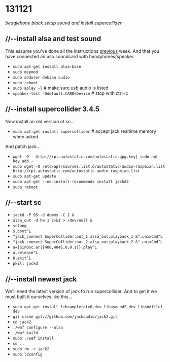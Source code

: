 131121
======

_beaglebone black setup sound and install supercollider_

//--install alsa and test sound
-------------------------------
This assume you've done all the instructions [previous](https://github.com/redFrik/udk10-Embedded_Systems/tree/master/udk131114) week.
And that you have connected an usb soundcard with headphones/speaker.

* `sudo apt-get install alsa-base`
* `sudo depmod`
* `sudo adduser debian audio`
* `sudo reboot`
* `sudo aplay -l` # make sure usb audio is listed
* `speaker-test -Ddefault:CARD=Device` # stop with ctrl+c


//--install supercollider 3.4.5
-------------------------------
Now install an old version of sc...
* `sudo apt-get install supercollider` # accept jack realtime memory when asked

And patch jack...
* `wget -O - http://rpi.autostatic.com/autostatic.gpg.key| sudo apt-key add -`
* `sudo wget -O /etc/apt/sources.list.d/autostatic-audio-raspbian.list http://rpi.autostatic.com/autostatic-audio-raspbian.list`
* `sudo apt-get update`
* `sudo apt-get --no-install-recommends install jackd2`
* `sudo reboot`

//--start sc
------------
* `jackd -P 95 -d dummy -C 1 &`
* `alsa_out -d hw:1 2>&1 > /dev/null &`
* `sclang`
* `s.boot^L`
* `"jack_connect SuperCollider:out_1 alsa_out:playback_1 &".unixCmd^L`
* `"jack_connect SuperCollider:out_2 alsa_out:playback_2 &".unixCmd^L`
* `a={SinOsc.ar([400,404],0,0.1)}.play^L`
* `a.release^L`
* `0.exit^L`
* `pkill jackd`










//--install newest jack
-----------------------
We'll need the latest version of jack to run supercollider.  And to get it we must built it ourselves like this...

* `sudo apt-get install libsamplerate0-dev libasound2-dev libsndfile1-dev`
* `git clone git://github.com/jackaudio/jack2.git`
* `cd jack2`
* `./waf configure --alsa`
* `./waf build`
* `sudo ./waf install`
* `cd ..`
* `sudo rm -r jack2`
* `sudo ldconfig`
